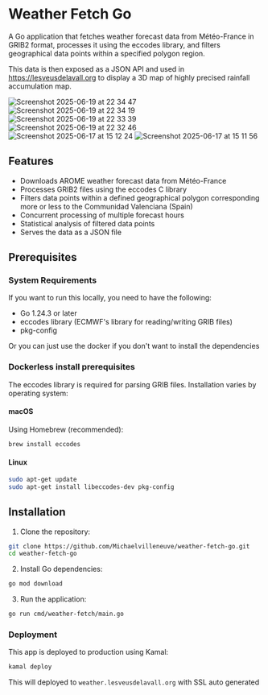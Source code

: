 # Weather Fetch Go

A Go application that fetches weather forecast data from Météo-France in GRIB2 format, processes it using the eccodes library, and filters geographical data points within a specified polygon region.

This data is then exposed as a JSON API and used in https://lesveusdelavall.org to display a 3D map of highly precised rainfall accumulation map. 


![Screenshot 2025-06-19 at 22 34 47](https://github.com/user-attachments/assets/e2ddf00b-1071-4555-a444-3ab8db2189fe)
![Screenshot 2025-06-19 at 22 34 19](https://github.com/user-attachments/assets/ed945814-085a-4bc3-a5e0-7414abecb8b4)
![Screenshot 2025-06-19 at 22 33 39](https://github.com/user-attachments/assets/a14c2c9e-6f71-4251-8d3e-9ad1a6eb3503)
![Screenshot 2025-06-19 at 22 32 46](https://github.com/user-attachments/assets/81f8d537-0834-411c-b468-4a28e9039de0)
![Screenshot 2025-06-17 at 15 12 24](https://github.com/user-attachments/assets/6f170f5c-c085-4f75-9cf1-cd67f075c069)
![Screenshot 2025-06-17 at 15 11 56](https://github.com/user-attachments/assets/30cbba20-4ef0-4c20-9047-8d4f343534e0)


## Features

- Downloads AROME weather forecast data from Météo-France
- Processes GRIB2 files using the eccodes C library
- Filters data points within a defined geographical polygon corresponding more or less to the Communidad Valenciana (Spain)
- Concurrent processing of multiple forecast hours
- Statistical analysis of filtered data points
- Serves the data as a JSON file

## Prerequisites

### System Requirements

If you want to run this locally, you need to have the following:

- Go 1.24.3 or later
- eccodes library (ECMWF's library for reading/writing GRIB files)
- pkg-config

Or you can just use the docker if you don't want to install the dependencies

### Dockerless install prerequisites

The eccodes library is required for parsing GRIB files. Installation varies by operating system:

#### macOS

Using Homebrew (recommended):
```bash
brew install eccodes
```

#### Linux

```bash
sudo apt-get update
sudo apt-get install libeccodes-dev pkg-config
```

## Installation

1. Clone the repository:
```bash
git clone https://github.com/Michaelvilleneuve/weather-fetch-go.git
cd weather-fetch-go
```

2. Install Go dependencies:
```bash
go mod download
```

3. Run the application:
```bash
go run cmd/weather-fetch/main.go
```

### Deployment

This app is deployed to production using Kamal:
```bash
kamal deploy
```

This will deployed to `weather.lesveusdelavall.org` with SSL auto generated
